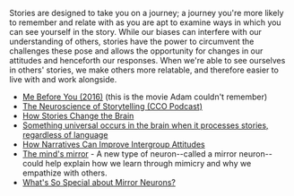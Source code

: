 Stories are designed to take you on a journey; a journey you're more likely to remember and relate with as you are apt to examine ways in which you can see yourself in the story. While our biases can interfere with our understanding of others, stories have the power to circumvent the challenges these pose and allows the opportunity for changes in our attitudes and henceforth our responses. When we're able to see ourselves in others' stories, we make others more relatable, and therefore easier to live with and work alongside.

- [Me Before You (2016)](https://www.imdb.com/title/tt2674426/) (this is the movie Adam couldn't remember)
- [The Neuroscience of Storytelling (CCO Podcast)](https://contentmarketinginstitute.com/cco-digital/april-2019/storytelling-neuroscience-joe-lazauskas/)
- [How Stories Change the Brain](https://greatergood.berkeley.edu/article/item/how_stories_change_brain)
- [Something universal occurs in the brain when it processes stories, regardless of language](https://www.sciencedaily.com/releases/2017/10/171005141710.htm)
- [How Narratives Can Improve Intergroup Attitudes](https://www.psychologicalscience.org/publications/observer/obsonline/writing-a-new-story-how-narratives-can-improve-intergroup-attitudes.html)
- [The mind's mirror](https://www.apa.org/monitor/oct05/mirror) - A new type of neuron--called a mirror neuron--could help explain how we learn through mimicry and why we empathize with others.
- [What's So Special about Mirror Neurons?](https://blogs.scientificamerican.com/guest-blog/whats-so-special-about-mirror-neurons/)